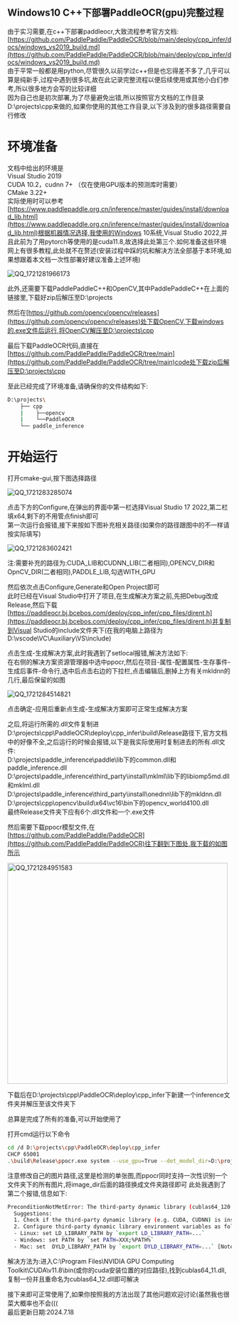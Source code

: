 ## Windows10 C++下部署PaddleOCR(gpu)完整过程
由于实习需要,在c++下部署paddleocr,大致流程参考官方文档:
[https://github.com/PaddlePaddle/PaddleOCR/blob/main/deploy/cpp_infer/docs/windows_vs2019_build.md](https://github.com/PaddlePaddle/PaddleOCR/blob/main/deploy/cpp_infer/docs/windows_vs2019_build.md)   
由于平常一般都是用python,尽管很久以前学过c++但是也忘得差不多了,几乎可以算是纯新手,过程中遇到很多坑,故在此记录完整流程以便后续使用或其他小白们参考,所以很多地方会写的比较详细   
因为自己也是初次部署,为了尽量避免出错,所以按照官方文档的工作目录D:\projects\cpp来做的,如果你使用的其他工作目录,以下涉及到的很多路径需要自行修改

# 环境准备
文档中给出的环境是  
Visual Studio 2019  
CUDA 10.2，cudnn 7+ （仅在使用GPU版本的预测库时需要）  
CMake 3.22+  
实际使用时可以参考[https://www.paddlepaddle.org.cn/inference/master/guides/install/download_lib.html](https://www.paddlepaddle.org.cn/inference/master/guides/install/download_lib.html)根据机器情况选择,我使用的Windows 10系统,Visual Studio 2022,并且此前为了用pytorch等使用的是cuda11.8,故选择此处第三个.如何准备这些环境网上有很多教程,此处就不在赘述(安装过程中踩的坑和解决方法全部基于本环境,如果想跟着本文档一次性部署好建议准备上述环境) 

![QQ_1721281966173](https://github.com/user-attachments/assets/5bb2d1bd-f8d5-4185-a001-f99b66a24022)   

此外,还需要下载PaddlePaddleC++和OpenCV,其中PaddlePaddleC++在上面的链接里,下载好zip后解压至D:\projects  

然后在[https://github.com/opencv/opencv/releases](https://github.com/opencv/opencv/releases)处下载OpenCV,下载windows的.exe文件后运行,将OpenCV解压至D:\projects\cpp  

最后下载PaddleOCR代码,直接在[https://github.com/PaddlePaddle/PaddleOCR/tree/main](https://github.com/PaddlePaddle/PaddleOCR/tree/main)code处下载zip后解压至D:\projects\cpp  

至此已经完成了环境准备,请确保你的文件结构如下:
```bash
D:\projects\
    ├── cpp
    |    ├──opencv
    |    └──PaddleOCR
    └── paddle_inference
```

# 开始运行  

打开cmake-gui,按下图选择路径  

![QQ_1721283285074](https://github.com/user-attachments/assets/b73ed7f3-94d5-4668-b0cc-b99355f4acc5)  

点击下方的Configure,在弹出的界面中第一栏选择Visual Studio 17 2022,第二栏填x64,剩下的不用管点finish即可  
第一次运行会报错,接下来按如下图补充相关路径(如果你的路径跟图中的不一样请按实际填写)

![QQ_1721283602421](https://github.com/user-attachments/assets/a5d4c0ed-bb74-40cf-9981-b002eaf83d39)

注:需要补充的路径为:CUDA_LIB和CUDNN_LIB(二者相同),OPENCV_DIR和OpnCV_DIR(二者相同),PADDLE_LIB,勾选WITH_GPU


然后依次点击Configure,Generate和Open Project即可  
此时已经在Visual Studio中打开了项目,在生成解决方案之前,先把Debug改成Release,然后下载[https://paddleocr.bj.bcebos.com/deploy/cpp_infer/cpp_files/dirent.h](https://paddleocr.bj.bcebos.com/deploy/cpp_infer/cpp_files/dirent.h)并复制到Visual Studio的include文件夹下(在我的电脑上路径为D:\vscode\VC\Auxiliary\VS\include)  

点击生成-生成解决方案,此时我遇到了setlocal报错,解决方法如下:  
在右侧的解决方案资源管理器中选中ppocr,然后在项目-属性-配置属性-生存事件-生成后事件-命令行,选中后点击右边的下拉栏,点击编辑后,删掉上方有关mkldnn的几行,最后保留的如图

![QQ_1721284514821](https://github.com/user-attachments/assets/d49d4cd2-80ca-4b02-8794-1284480936d8)

点击确定-应用后重新点生成-生成解决方案即可正常生成解决方案

之后,将运行所需的.dll文件复制进D:\projects\cpp\PaddleOCR\deploy\cpp_infer\build\Release路径下,官方文档中的好像不全,之后运行的时候会报错,以下是我实际使用时复制进去的所有.dll文件:  
D:\projects\paddle_inference\paddle\lib下的common.dll和paddle_inference.dll  
D:\projects\paddle_inference\third_party\install\mklml\lib下的libiomp5md.dll和mklml.dll  
D:\projects\paddle_inference\third_party\install\onednn\lib下的mkldnn.dll  
D:\projects\cpp\opencv\build\x64\vc16\bin下的opencv_world4100.dll  
最终Release文件夹下应有6个.dll文件和一个.exe文件

然后需要下载ppocr模型文件,在[https://github.com/PaddlePaddle/PaddleOCR](https://github.com/PaddlePaddle/PaddleOCR)往下翻到下图处,我下载的如图所示

<img width="495" alt="QQ_1721284951583" src="https://github.com/user-attachments/assets/8d2bf836-b66a-42e0-9a94-750fe000f463">

下载后在D:\projects\cpp\PaddleOCR\deploy\cpp_infer下新建一个inference文件夹并解压至该文件夹下  

总算是完成了所有的准备,可以开始使用了

打开cmd运行以下命令
```bash
cd /d D:\projects\cpp\PaddleOCR\deploy\cpp_infer
CHCP 65001
.\build\Release\ppocr.exe system --use_gpu=True --det_model_dir=D:\projects\cpp\PaddleOCR\deploy\cpp_infer\inference\ch_PP-OCRv4_det_infer --rec_model_dir=D:\projects\cpp\PaddleOCR\deploy\cpp_infer\inference\ch_PP-OCRv4_rec_infer --image_dir=E:\ocr\data\img\916726333727933677110_1.jpeg
```
注意修改自己的图片路径,这里是检测的单张图,而ppocr同时支持一次性识别一个文件夹下的所有图片,将image_dir后面的路径换成文件夹路径即可
此处我遇到了第二个报错,信息如下:
```bash
PreconditionNotMetError: The third-party dynamic library (cublas64_120.dll;cublas64_12.dll) that Paddle depends on is not configured correctly. (error code is 126)
  Suggestions:
  1. Check if the third-party dynamic library (e.g. CUDA, CUDNN) is installed correctly and its version is matched with paddlepaddle you installed.
  2. Configure third-party dynamic library environment variables as follows:
  - Linux: set LD_LIBRARY_PATH by `export LD_LIBRARY_PATH=...`
  - Windows: set PATH by `set PATH=XXX;%PATH%`
  - Mac: set  DYLD_LIBRARY_PATH by `export DYLD_LIBRARY_PATH=...` [Note: After Mac OS 10.11, using the DYLD_LIBRARY_PATH is impossible unless System Integrity Protection (SIP) is disabled.] (at C:\home\workspace\Paddle\paddle\phi\backends\dynload\dynamic_loader.cc:340)
```
解决方法为:进入C:\Program Files\NVIDIA GPU Computing Toolkit\CUDA\v11.8\bin(或你的cuda安装位置的对应路径),找到cublas64_11.dll,复制一份并且重命名为cublas64_12.dll即可解决

接下来即可正常使用了,如果你按照我的方法出现了其他问题欢迎讨论(虽然我也很菜大概率也不会(((  
最后更新日期:2024.7.18
